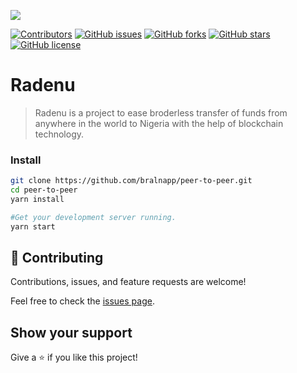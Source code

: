 <!-- PROJECT SHIELDS -->
<!--
*** I'm using markdown "reference style" links for readability.
*** Reference links are enclosed in brackets [ ] instead of parentheses ( ).
*** See the bottom of this document for the declaration of the reference variables
*** for contributors-url, forks-url, etc. This is an optional, concise syntax you may use.
*** https://www.markdownguide.org/basic-syntax/#reference-style-links
-->

![](https://img.shields.io/badge/Hackathon-blueviolet)

[![Contributors][contributors-shield]][contributors-url]
[![GitHub issues][issues-shield]][issues-url]
[![GitHub forks][forks-shield]][forks-url]
[![GitHub stars][star-shield]][star-url]
[![GitHub license][license-shield]][license-url]

# Radenu


> Radenu is a project to ease broderless transfer of funds from anywhere in the world to Nigeria with the help of blockchain technology. 


### Install
```bash
git clone https://github.com/bralnapp/peer-to-peer.git
cd peer-to-peer
yarn install

#Get your development server running.
yarn start
```

## 🤝 Contributing

Contributions, issues, and feature requests are welcome!

Feel free to check the [issues page](../../issues/).

## Show your support

Give a ⭐ if you like this project!


[contributors-shield]: https://img.shields.io/github/contributors/bralnapp/peer-to-peer?style=for-the-badge
[contributors-url]: https://github.com/bralnapp/peer-to-peer/graphs/contributors
[issues-shield]: https://img.shields.io/github/issues/bralnapp/peer-to-peer?style=for-the-badge
[issues-url]: https://github.com/bralnapp/peer-to-peer/issues
[forks-shield]: https://img.shields.io/github/forks/bralnapp/peer-to-peer?style=for-the-badge
[forks-url]: https://github.com/bralnapp/peer-to-peer/network
[star-shield]: https://img.shields.io/github/stars/bralnapp/peer-to-peer?style=for-the-badge
[star-url]: https://github.com/bralnapp/peer-to-peer/stargazers
[license-shield]: https://img.shields.io/github/license/bralnapp/peer-to-peer?style=for-the-badge
[license-url]: https://github.com/bralnapp/peer-to-peer/blob/main/LICENSE.md
